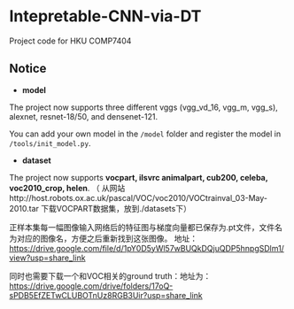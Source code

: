# Intepretable-CNN-via-DT
Project code for HKU COMP7404

## Notice
- **model**

The project now supports three different vggs (vgg_vd_16, vgg_m, vgg_s),
                                         alexnet, resnet-18/50, and densenet-121.
                                         
You can add your own model in the `/model` folder and register the model in `/tools/init_model.py`.

- **dataset**

The project now supports **vocpart, ilsvrc animalpart, cub200, 
                         celeba, voc2010_crop, helen**.
（
从网站http://host.robots.ox.ac.uk/pascal/VOC/voc2010/VOCtrainval_03-May-2010.tar
    下载VOCPART数据集，放到./datasets下）
    
    
正样本集每一幅图像输入网络后的特征图与梯度向量都已保存为.pt文件，文件名为对应的图像名，方便之后重新找到这张图像。
地址：https://drive.google.com/file/d/1pY0D5yWl57wBUQkDQjuQDP5hnpgSDlm1/view?usp=share_link

同时也需要下载一个和VOC相关的ground truth：地址为：https://drive.google.com/drive/folders/17oQ-sPDB5EfZETwCLUBOTnUz8RGB3Uir?usp=share_link
